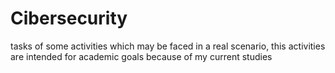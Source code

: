 # Cibersecurity
tasks of some activities which may be faced in a real scenario, this activities are intended for academic goals because of my current studies 
